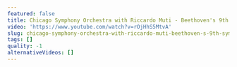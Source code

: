 ```yaml
---
featured: false
title: Chicago Symphony Orchestra with Riccardo Muti - Beethoven's 9th Symphony
video: 'https://www.youtube.com/watch?v=rOjHhS5MtvA'
slug: chicago-symphony-orchestra-with-riccardo-muti-beethoven-s-9th-symphony
tags: []
quality: -1
alternativeVideos: []
---
```


